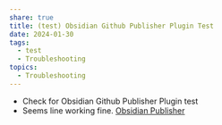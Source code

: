 ```yaml
---
share: true
title: (test) Obsidian Github Publisher Plugin Test
date: 2024-01-30
tags:
  - test
  - Troubleshooting
topics:
  - Troubleshooting
---
```


- Check for Obsidian Github Publisher Plugin test
- Seems line working fine.
[Obsidian Publisher](https://obsidian-publisher.netlify.app/plugin/)


